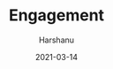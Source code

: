 ---
author: "Harshanu"
title: "Engagement"
date: 2021-03-14
description: "Engagement, India"
tags: ["Engagement", "India", "Indian wedding", "tradition", "gift excahnge"]
thumbnail: https://photos.harshanu.space/api/v1/t/20b2ce3f4749daf7e51218edf959e770e5b76740/eb67a984/fit_2048
---